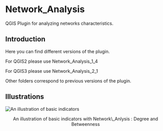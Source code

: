 # Network\_Analysis

QGIS Plugin for analyzing networks characteristics.

## Introduction

Here you can find different versions of the plugin.

For QGIS2 please use Network\_Analysis\_1\_4

For QGIS3 please use Network\_Analysis\_2\_1

Other folders correspond to previous versions of the plugin.

## Illustrations

![An illustration of basic indicators](https://github.com/sergelhomme/Network_Analysis/blob/master/Images/basic_analysis2.png)

<p align="center"> An illustration of basic indicators with Network\_Anlysis : Degree and Betweenness </p>
